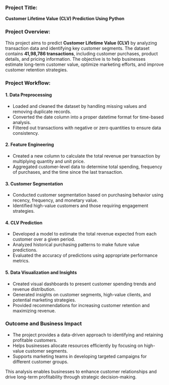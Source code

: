 ### **Project Title:**  
**Customer Lifetime Value (CLV) Prediction Using Python**  

### **Project Overview:**  
This project aims to predict **Customer Lifetime Value (CLV)** by analyzing transaction data and identifying key customer segments. The dataset contains **41,98,786 transactions**, including customer purchases, product details, and pricing information. The objective is to help businesses estimate long-term customer value, optimize marketing efforts, and improve customer retention strategies.  

### **Project Workflow:**  

#### **1. Data Preprocessing**  
- Loaded and cleaned the dataset by handling missing values and removing duplicate records.  
- Converted the date column into a proper datetime format for time-based analysis.  
- Filtered out transactions with negative or zero quantities to ensure data consistency.  

#### **2. Feature Engineering**  
- Created a new column to calculate the total revenue per transaction by multiplying quantity and unit price.  
- Aggregated customer-level data to determine total spending, frequency of purchases, and the time since the last transaction.  

#### **3. Customer Segmentation**  
- Conducted customer segmentation based on purchasing behavior using recency, frequency, and monetary value.  
- Identified high-value customers and those requiring engagement strategies.  

#### **4. CLV Prediction**  
- Developed a model to estimate the total revenue expected from each customer over a given period.  
- Analyzed historical purchasing patterns to make future value predictions.  
- Evaluated the accuracy of predictions using appropriate performance metrics.  

#### **5. Data Visualization and Insights**  
- Created visual dashboards to present customer spending trends and revenue distribution.  
- Generated insights on customer segments, high-value clients, and potential marketing strategies.  
- Provided recommendations for increasing customer retention and maximizing revenue.  

### **Outcome and Business Impact**  
- The project provides a data-driven approach to identifying and retaining profitable customers.  
- Helps businesses allocate resources efficiently by focusing on high-value customer segments.  
- Supports marketing teams in developing targeted campaigns for different customer groups.  

This analysis enables businesses to enhance customer relationships and drive long-term profitability through strategic decision-making.
